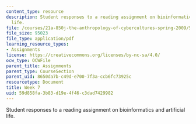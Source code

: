 ```yaml
---
content_type: resource
description: Student responses to a reading assignment on bioinformatics and artificial
  life.
file: /courses/21a-850j-the-anthropology-of-cybercultures-spring-2009/59d858fa3b83d19e4f46c3dad7429982_MIT21A_850Js09_week7.pdf
file_size: 95023
file_type: application/pdf
learning_resource_types:
- Assignments
license: https://creativecommons.org/licenses/by-nc-sa/4.0/
ocw_type: OCWFile
parent_title: Assignments
parent_type: CourseSection
parent_uid: 8650da7b-c49d-e700-7f3a-ccb6fc73925c
resourcetype: Document
title: Week 7
uid: 59d858fa-3b83-d19e-4f46-c3dad7429982
---
```

Student responses to a reading assignment on bioinformatics and artificial life.